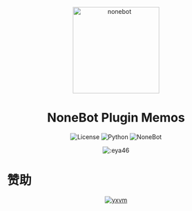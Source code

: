 <p align="center">
  <a href="https://nonebot.dev/"><img src="https://nonebot.dev/logo.png" width="200" height="200" alt="nonebot"></a>
</p>

<div align="center">

# NoneBot Plugin Memos

![License](https://img.shields.io/github/license/eya46/nonebot_plugin_memos)
![Python](https://img.shields.io/badge/python-3.10+-blue.svg)
![NoneBot](https://img.shields.io/badge/nonebot-2.4.1+-red.svg)
</div>

<div align="center">

![:eya46](https://count.getloli.com/get/@:eya46-plugin-memos?theme=gelbooru)

</div>

# 赞助

<div align="center">

[![yxvm](./resources/yxvm-logo.webp "yxvm")](https://yxvm.com/)

</div>
